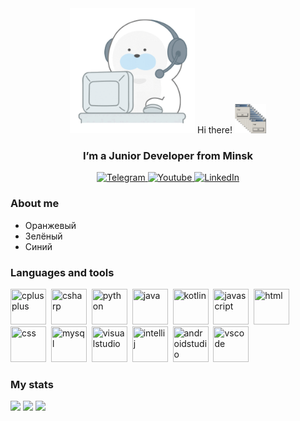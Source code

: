 <div id="header" align="center">
  <img src="bearplays.gif" width="200"/>
  <h2">
    Hi there!
    <img src="errors.gif" width="50"/>
  </h2>
  <h3>I’m a Junior Developer from Minsk</h3>
</div>

<div id="socials" align="center">
  <a href="https://t.me/anthony_storm">
    <img src="https://img.shields.io/badge/Telegram-blue?style=for-the-badge&logo=telegram&logoColor=white" alt="Telegram"/>
  </a>
  <a href="https://www.youtube.com/channel/UCH5mkAcUzGwpYrWGN7peKZQ">
    <img src="https://img.shields.io/badge/YouTube-red?style=for-the-badge&logo=youtube&logoColor=white" alt="Youtube"/>
  </a>
  <a href="">
    <img src="https://img.shields.io/badge/LinkedIn-blue?style=for-the-badge&logo=linkedin&logoColor=white" alt="LinkedIn"/>
  </a>
</div>

<div id="info">
  <h3>About me</h3>
  <ul>
    <li>Оранжевый</li>
    <li>Зелёный</li>
    <li>Синий</li>
  </ul>
</div>

<div id="languages">
  <h3>Languages and tools</h3>
  <img src="https://cdn.jsdelivr.net/gh/devicons/devicon@latest/icons/cplusplus/cplusplus-original.svg" title="cplusplus" width="57" height="57"/>&nbsp;
  <img src="https://cdn.jsdelivr.net/gh/devicons/devicon@latest/icons/csharp/csharp-original.svg" title="csharp" width="57" height="57"/>&nbsp;
  <img src="https://cdn.jsdelivr.net/gh/devicons/devicon@latest/icons/python/python-original.svg" title="python" width="57" height="57"/>&nbsp;
  <img src="https://cdn.jsdelivr.net/gh/devicons/devicon@latest/icons/java/java-original.svg" title="java" width="57" height="57"/>&nbsp;
  <img src="https://cdn.jsdelivr.net/gh/devicons/devicon@latest/icons/kotlin/kotlin-original.svg" title="kotlin" width="57" height="57"/>&nbsp;
  <img src="https://cdn.jsdelivr.net/gh/devicons/devicon@latest/icons/javascript/javascript-original.svg" title="javascript" width="57" height="57"/>&nbsp;
  <img src="https://cdn.jsdelivr.net/gh/devicons/devicon@latest/icons/html5/html5-original.svg" title="html" width="57" height="57"/>&nbsp;
  <img src="https://cdn.jsdelivr.net/gh/devicons/devicon@latest/icons/css3/css3-original.svg" title="css" width="57" height="57"/>&nbsp;
  <img src="https://cdn.jsdelivr.net/gh/devicons/devicon@latest/icons/mysql/mysql-original.svg" title="mysql" width="57" height="57"/>&nbsp;
  <img src="https://cdn.jsdelivr.net/gh/devicons/devicon@latest/icons/visualstudio/visualstudio-original.svg" title="visualstudio" width="57" height="57"/>&nbsp;
  <img src="https://cdn.jsdelivr.net/gh/devicons/devicon@latest/icons/intellij/intellij-original.svg" title="intellij" width="57" height="57"/>&nbsp;
  <img src="https://cdn.jsdelivr.net/gh/devicons/devicon@latest/icons/androidstudio/androidstudio-original.svg" title="androidstudio" width="57" height="57"/>&nbsp;
  <img src="https://cdn.jsdelivr.net/gh/devicons/devicon@latest/icons/vscode/vscode-original.svg" title="vscode" width="57" height="57"/>&nbsp;
</div>

<div id="stats">
  <h3>My stats</h3>
  <img src="http://github-profile-summary-cards.vercel.app/api/cards/profile-details?username=AntonSamusevich&theme=vue"/>
  <img src="http://github-profile-summary-cards.vercel.app/api/cards/repos-per-language?username=AntonSamusevich&theme=vue" width="348"/>
  <img src="http://github-profile-summary-cards.vercel.app/api/cards/stats?username=AntonSamusevich&theme=vue" width="348"/>
</div>
